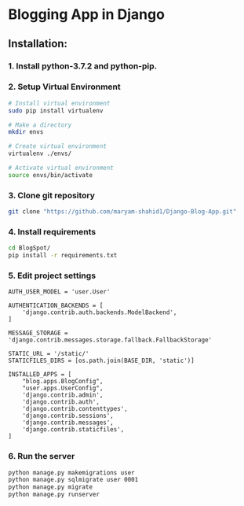 # Blogging App in Django  

## Installation:  

### 1. Install python-3.7.2 and python-pip.  

### 2. Setup Virtual Environment  
```sh
# Install virtual environment
sudo pip install virtualenv

# Make a directory
mkdir envs

# Create virtual environment
virtualenv ./envs/

# Activate virtual environment
source envs/bin/activate

```  

### 3. Clone git repository    
```sh
git clone "https://github.com/maryam-shahid1/Django-Blog-App.git"
```  

### 4. Install requirements  
```sh
cd BlogSpot/
pip install -r requirements.txt
```  

### 5. Edit project settings  
```
AUTH_USER_MODEL = 'user.User'

AUTHENTICATION_BACKENDS = [
    'django.contrib.auth.backends.ModelBackend',
]

MESSAGE_STORAGE = 'django.contrib.messages.storage.fallback.FallbackStorage'

STATIC_URL = '/static/'
STATICFILES_DIRS = [os.path.join(BASE_DIR, 'static')]

INSTALLED_APPS = [
    "blog.apps.BlogConfig",
    "user.apps.UserConfig",
    'django.contrib.admin',
    'django.contrib.auth',
    'django.contrib.contenttypes',
    'django.contrib.sessions',
    'django.contrib.messages',
    'django.contrib.staticfiles',
]
```  

### 6. Run the server  
```sh
python manage.py makemigrations user
python manage.py sqlmigrate user 0001
python manage.py migrate
python manage.py runserver
```  
